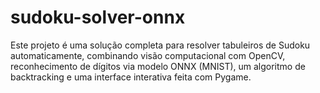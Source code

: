 # sudoku-solver-onnx
Este projeto é uma solução completa para resolver tabuleiros de Sudoku automaticamente, combinando visão computacional com OpenCV, reconhecimento de dígitos via modelo ONNX (MNIST), um algoritmo de backtracking e uma interface interativa feita com Pygame. 

